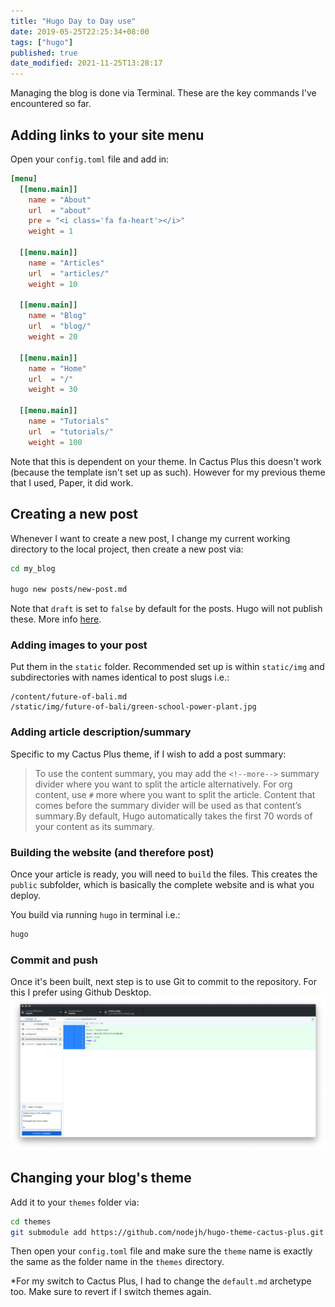```yaml
---
title: "Hugo Day to Day use"
date: 2019-05-25T22:25:34+08:00
tags: ["hugo"]
published: true
date_modified: 2021-11-25T13:28:17
---
```


Managing the blog is done via Terminal. These are the key commands I've encountered so far.

<!--more-->

## Adding links to your site menu

Open your `config.toml` file and add in:

```toml
[menu]
  [[menu.main]]
    name = "About"
    url  = "about"
    pre = "<i class='fa fa-heart'></i>"
    weight = 1

  [[menu.main]]
    name = "Articles"
    url  = "articles/"
    weight = 10

  [[menu.main]]
    name = "Blog"
    url  = "blog/"
    weight = 20

  [[menu.main]]
    name = "Home"
    url  = "/"
    weight = 30

  [[menu.main]]
    name = "Tutorials"
    url  = "tutorials/"
    weight = 100
```

Note that this is dependent on your theme. In Cactus Plus this doesn't work (because the template isn't set up as such). However for my previous theme that I used, Paper, it did work.

## Creating a new post

Whenever I want to create a new post, I change my current working directory to the local project, then create a new post via:

```bash
cd my_blog

hugo new posts/new-post.md
```

Note that `draft` is set to `false` by default for the posts. Hugo will not publish these. More info [here](https://gohugo.io/getting-started/usage/).

### Adding images to your post

Put them in the `static` folder. Recommended set up is within `static/img` and subdirectories with names identical to post slugs i.e.:

```
/content/future-of-bali.md
/static/img/future-of-bali/green-school-power-plant.jpg
```

### Adding article description/summary

Specific to my Cactus Plus theme, if I wish to add a post summary:

> To use the content summary, you may add the `<!--more-->` summary divider where you want to split the article alternatively. For org content, use `#` more where you want to split the article. Content that comes before the summary divider will be used as that content’s summary.By default, Hugo automatically takes the first 70 words of your content as its summary.

### Building the website (and therefore post)

Once your article is ready, you will need to `build` the files. This creates the `public` subfolder, which is basically the complete website and is what you deploy.

You build via running `hugo` in terminal i.e.:

```bash
hugo
```

### Commit and push

Once it's been built, next step is to use Git to commit to the repository. For this I prefer using Github Desktop. ![commit](./commit.png)

## Changing your blog's theme

Add it to your `themes` folder via:

```bash
cd themes
git submodule add https://github.com/nodejh/hugo-theme-cactus-plus.git
```

Then open your `config.toml` file and make sure the `theme` name is exactly the same as the folder name in the `themes` directory.

\*For my switch to Cactus Plus, I had to change the `default.md` archetype too. Make sure to revert if I switch themes again.
